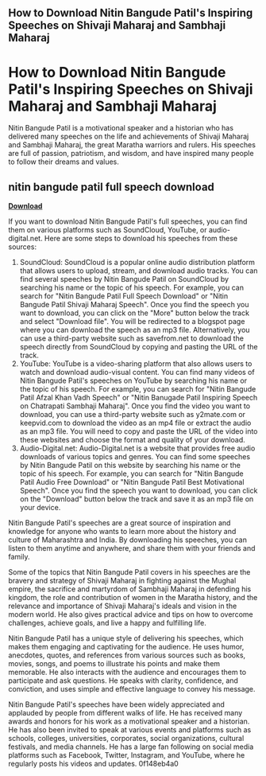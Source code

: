 ## How to Download Nitin Bangude Patil's Inspiring Speeches on Shivaji Maharaj and Sambhaji Maharaj

  
# How to Download Nitin Bangude Patil's Inspiring Speeches on Shivaji Maharaj and Sambhaji Maharaj
 
Nitin Bangude Patil is a motivational speaker and a historian who has delivered many speeches on the life and achievements of Shivaji Maharaj and Sambhaji Maharaj, the great Maratha warriors and rulers. His speeches are full of passion, patriotism, and wisdom, and have inspired many people to follow their dreams and values.
 
## nitin bangude patil full speech download


[**Download**](https://lodystiri.blogspot.com/?file=2tLG40)

 
If you want to download Nitin Bangude Patil's full speeches, you can find them on various platforms such as SoundCloud, YouTube, or audio-digital.net. Here are some steps to download his speeches from these sources:
 
1. SoundCloud: SoundCloud is a popular online audio distribution platform that allows users to upload, stream, and download audio tracks. You can find several speeches by Nitin Bangude Patil on SoundCloud by searching his name or the topic of his speech. For example, you can search for "Nitin Bangude Patil Full Speech Download" or "Nitin Bangude Patil Shivaji Maharaj Speech". Once you find the speech you want to download, you can click on the "More" button below the track and select "Download file". You will be redirected to a blogspot page where you can download the speech as an mp3 file. Alternatively, you can use a third-party website such as savefrom.net to download the speech directly from SoundCloud by copying and pasting the URL of the track.
2. YouTube: YouTube is a video-sharing platform that also allows users to watch and download audio-visual content. You can find many videos of Nitin Bangude Patil's speeches on YouTube by searching his name or the topic of his speech. For example, you can search for "Nitin Bangude Patil Afzal Khan Vadh Speech" or "Nitin Banugade Patil Inspiring Speech on Chatrapati Sambhaji Maharaj". Once you find the video you want to download, you can use a third-party website such as y2mate.com or keepvid.com to download the video as an mp4 file or extract the audio as an mp3 file. You will need to copy and paste the URL of the video into these websites and choose the format and quality of your download.
3. Audio-Digital.net: Audio-Digital.net is a website that provides free audio downloads of various topics and genres. You can find some speeches by Nitin Bangude Patil on this website by searching his name or the topic of his speech. For example, you can search for "Nitin Bangude Patil Audio Free Download" or "Nitin Bangude Patil Best Motivational Speech". Once you find the speech you want to download, you can click on the "Download" button below the track and save it as an mp3 file on your device.

Nitin Bangude Patil's speeches are a great source of inspiration and knowledge for anyone who wants to learn more about the history and culture of Maharashtra and India. By downloading his speeches, you can listen to them anytime and anywhere, and share them with your friends and family.
  
Some of the topics that Nitin Bangude Patil covers in his speeches are the bravery and strategy of Shivaji Maharaj in fighting against the Mughal empire, the sacrifice and martyrdom of Sambhaji Maharaj in defending his kingdom, the role and contribution of women in the Maratha history, and the relevance and importance of Shivaji Maharaj's ideals and vision in the modern world. He also gives practical advice and tips on how to overcome challenges, achieve goals, and live a happy and fulfilling life.
 
Nitin Bangude Patil has a unique style of delivering his speeches, which makes them engaging and captivating for the audience. He uses humor, anecdotes, quotes, and references from various sources such as books, movies, songs, and poems to illustrate his points and make them memorable. He also interacts with the audience and encourages them to participate and ask questions. He speaks with clarity, confidence, and conviction, and uses simple and effective language to convey his message.
 
Nitin Bangude Patil's speeches have been widely appreciated and applauded by people from different walks of life. He has received many awards and honors for his work as a motivational speaker and a historian. He has also been invited to speak at various events and platforms such as schools, colleges, universities, corporates, social organizations, cultural festivals, and media channels. He has a large fan following on social media platforms such as Facebook, Twitter, Instagram, and YouTube, where he regularly posts his videos and updates.
 0f148eb4a0
